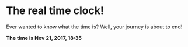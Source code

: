 # The real time clock!

Ever wanted to know what the time is? Well, your journey is about to end!

**The time is Nov 21, 2017, 18:35**